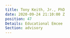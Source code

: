 ```yaml
---
title: Tony Keith, Jr., PhD
date: 2020-09-24 21:10:00 Z
position: 47
Details: Educational Emcee
Section: advisory
---
```


